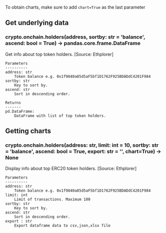 To obtain charts, make sure to add `chart=True` as the last parameter

## Get underlying data 
### crypto.onchain.holders(address, sortby: str = 'balance', ascend: bool = True) -> pandas.core.frame.DataFrame

Get info about top token holders. [Source: Ethplorer]

    Parameters
    ----------
    address: str
        Token balance e.g. 0x1f9840a85d5aF5bf1D1762F925BDADdC4201F984
    sortby: str
        Key to sort by.
    ascend: str
        Sort in descending order.

    Returns
    -------
    pd.DataFrame:
        DataFrame with list of top token holders.

## Getting charts 
### crypto.onchain.holders(address: str, limit: int = 10, sortby: str = 'balance', ascend: bool = True, export: str = '', chart=True) -> None

Display info about top ERC20 token holders. [Source: Ethplorer]

    Parameters
    ----------
    address: str
        Token balance e.g. 0x1f9840a85d5aF5bf1D1762F925BDADdC4201F984
    limit: int
        Limit of transactions. Maximum 100
    sortby: str
        Key to sort by.
    ascend: str
        Sort in descending order.
    export : str
        Export dataframe data to csv,json,xlsx file
